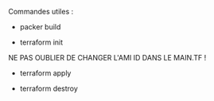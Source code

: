 Commandes utiles :

- packer build 

- terraform init
  
NE PAS OUBLIER DE CHANGER L'AMI ID DANS LE MAIN.TF !

- terraform apply

- terraform destroy


